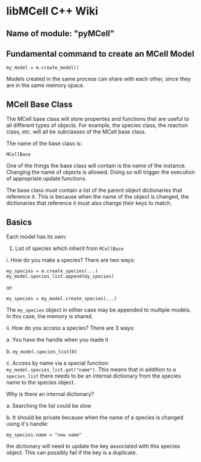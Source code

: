 # libMCell C++ Wiki

## Name of module: "pyMCell"

## Fundamental command to create an MCell Model

```
my_model = m.create_model()
```

Models created in the same process can share with each other, since they are in the same memory space.

## MCell Base Class

The MCell base class will store properties and functions that are useful to all different types of objects. For example, the species class, the reaction class, etc. will all be subclasses of the MCell base class.

The name of the base class is:
```
MCellBase
```

One of the things the base class will contain is the name of the instance. Changing the name of objects is allowed. Doing so will trigger the execution of appropriate update functions.

The base class must contain a list of the parent object dictionaries that reference it. This is because when the name of the object is changed, the dictionaries that reference it must also change their keys to match.

## Basics

Each model has its own:

1. List of species which inherit from `MCellBase`

 i. How do you make a species? There are two ways:
 ```
 my_species = m.create_species(...)
 my_model.species_list.append(my_species)
 ```
 or:
 ```
 my_species = my_model.create_species(...)
 ```

 The `my_species` object in either case may be appended to multiple models. In this case, the memory is shared.

 ii. How do you access a species? There are 3 ways:
 
  a. You have the handle when you made it
  
  b. `my_model.species_list[0]`
  
  c. Access by name via a special function: `my_model.species_list.get("name")`. This means that in addition to a `species_list` there needs to be an internal dictionary from the species name to the species object.

  Why is there an internal dictionary?
  
   a. Searching the list could be slow
  
   b. It should be private because when the name of a species is changed using it's handle:
   ```
   my_species.name = "new name"
   ```
   the dictionary will need to update the key associated with this species object. This can possibly fail if the key is a duplicate.


